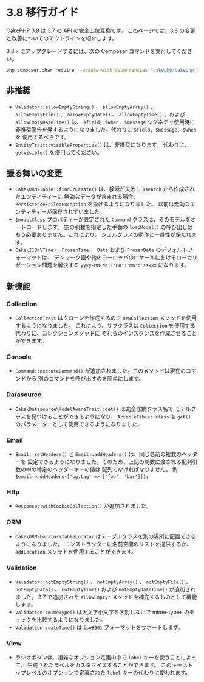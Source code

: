 # 3.8 移行ガイド

CakePHP 3.8 は 3.7 の API の完全上位互換です。
このページでは、3.8 の変更と改善についてのアウトラインを紹介します。

3.8.x にアップグレードするには、次の Composer コマンドを実行してください。

``` bash
php composer.phar require --update-with-dependencies "cakephp/cakephp:3.8.*"
```

## 非推奨

- `Validator::allowEmptyString()` 、 `allowEmptyArray()` 、
  `allowEmptyFile()` 、 `allowEmptyDate()` 、 `allowEmptyTime()` 、および
  `allowEmptyDateTime()` は、 `$field, $when, $message` シグネチャ使用時に
  非推奨警告を発するようになりました。代わりに `$field, $message, $when` を
  使用するべきです。
- `EntityTrait::visibleProperties()` は、非推奨になります。
  代わりに、 `getVisible()` を使用してください。

## 振る舞いの変更

- `Cake\ORM\Table::findOrCreate()` は、検索が失敗し `$search` から作成されたエンティティーに
  無効なデータが含まれる場合、 `PersistenceFailedException` を投げるようになりました。
  以前は無効なエンティティーが保存されていました。
- `$modelClass` プロパティーが設定された `Command` クラスは、そのモデルをオートロードします。
  空の引数を指定した手動の `loadModel()` の呼び出しはもう必要ありません。これにより、
  シェルクラスの動作と一貫性が保たれます。
- `Cake\I18n\Time` 、 `FrozenTime` 、 `Date` および `FrozenDate` のデフォルトフォーマットは、
  デンマーク語や他のヨーロッパのロケールにおけるローカリゼーション問題を解決する
  `yyyy-MM-dd'T'HH':'mm':'ssxxx` になります。

## 新機能

### Collection

- `CollectionTrait` はクローンを作成するのに `newCollection` メソッドを使用するようになりました。
  これにより、サブクラスは `Collection` を使用する代わりに、コレクションメソッドに
  それらのインスタンスを作成させることができます。

### Console

- `Command::executeCommand()` が追加されました。このメソッドは現在のコマンドから
  別のコマンドを呼び出すのを簡単にします。

### Datasource

- `Cake\Datasource\ModelAwareTrait::get()` は完全修飾クラス名で
  モデルクラスを見つけることができるようになり、
  `ArticleTable::class` を `get()` のパラメーターとして使用できるようになりました。

### Email

- `Email::setHeaders()` と `Email::addHeaders()` は、同じ名前の複数のヘッダーを
  設定できるようになりました。そのため、上記の関数に渡される配列引数の中の特定のヘッダーキーの値は
  配列でなければなりません。
  例: `$email->addHeaders(['og:tag' => ['foo', 'bar']]);`

### Http

- `Response::withCookieCollection()` が追加されました。

### ORM

- `Cake\ORM\Locator\TableLocator` はテーブルクラスを別の場所に配置できるようになりました。
  コンストラクターに名前空間のリストを提供するか、 `addLocation` メソッドを使用することができます。

### Validation

- `Validator::notEmptyString()` 、 `notEmptyArray()` 、 `notEmptyFile()` 、
  `notEmptyData()` 、 `notEmptyTime()` および `notEmptyDateTime()` が追加されました。
  3.7 で追加された `allowEmpty*` メソッドを補完するものとして機能します。
- `Validation::mimeType()` は大文字小文字を区別しないで mime-types のチェックを比較するようになりました。
- `Validation::dateTime()` は `iso8601` フォーマットをサポートします。

### View

- ラジオボタンは、複雑なオプション定義の中で `label` キーを使うことによって、
  生成されたラベルをカスタマイズすることができます。
  このキーはトップレベルのオプションで定義された `label` キーの代わりに使われます。
